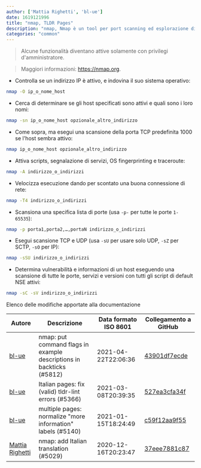 ```yaml
---
author: ['Mattia Righetti', 'bl-ue']
date: 1619121996
title: "nmap, TLDR Pages"
description: "nmap, Nmap è un tool per port scanning ed esplorazione di rete."
categories: "common"
---
```

> Alcune funzionalità diventano attive solamente con privilegi d'amministratore.

> Maggiori informazioni: <https://nmap.org>.

- Controlla se un indirizzo IP è attivo, e indovina il suo sistema operativo:

```bash
nmap -O ip_o_nome_host
```

- Cerca di determinare se gli host specificati sono attivi e quali sono i loro nomi:

```bash
nmap -sn ip_o_nome_host opzionale_altro_indirizzo
```

- Come sopra, ma esegui una scansione della porta TCP predefinita 1000 se l'host sembra attivo:

```bash
nmap ip_o_nome_host opzionale_altro_indirizzo
```

- Attiva scripts, segnalazione di servizi, OS fingerprinting e traceroute:

```bash
nmap -A indirizzo_o_indirizzi
```

- Velocizza esecuzione dando per scontato una buona connessione di rete:

```bash
nmap -T4 indirizzo_o_indirizzi
```

- Scansiona una specifica lista di porte (usa `-p-` per tutte le porte `1-65535`):

```bash
nmap -p porta1,porta2,…,portaN indirizzo_o_indirizzi
```

- Esegui scansione TCP e UDP (usa `-sU` per usare solo UDP, `-sZ` per SCTP, `-sO` per IP):

```bash
nmap -sSU indirizzo_o_indirizzi
```

- Determina vulnerabilità e informazioni di un host eseguendo una scansione di tutte le porte, servizi e versioni con tutti gli script di default NSE attivi:

```bash
nmap -sC -sV indirizzo_o_indirizzi
```
Elenco delle modifiche apportate alla documentazione


Autore | Descrizione | Data formato ISO 8601 | Collegamento a GitHub
------|-----|-----|-----
[bl-ue](mailto:54780737+bl-ue@users.noreply.github.com) | nmap: put command flags in example descriptions in backticks (#5812) | 2021-04-22T22:06:36 | [43901df7ecde](https://github.com/tldr-pages/tldr/commit/43901df7ecde69084a69fc82df6c77a314ab53b9)
[bl-ue](mailto:54780737+bl-ue@users.noreply.github.com) | Italian pages: fix (valid) tldr-lint errors (#5366) | 2021-03-08T20:39:35 | [527ea3cfa34f](https://github.com/tldr-pages/tldr/commit/527ea3cfa34f69c592a56fef273ed44286c61f06)
[bl-ue](mailto:54780737+bl-ue@users.noreply.github.com) | multiple pages: normalize "more information" labels (#5140) | 2021-01-15T18:24:49 | [c59f12aa9f55](https://github.com/tldr-pages/tldr/commit/c59f12aa9f55d85612ba22e4da86db293ff76977)
[Mattia Righetti](mailto:matt95.righetti@gmail.com) | nmap: add Italian translation (#5029) | 2020-12-16T20:23:47 | [37eee7881c87](https://github.com/tldr-pages/tldr/commit/37eee7881c87abc6993496061689aed1d0f82046)

